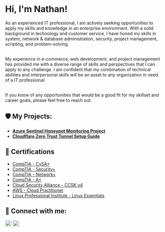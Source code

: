 <h1>Hi, I'm Nathan!</h1>
As an experienced IT professional, I am actively seeking opportunities to apply my skills and knowledge in an enterprise environment. With a solid background in technology and customer service, I have honed my skills in system, network & database administration, security, project management, scripting, and problem-solving.<br><br>

My experience in e-commerce, web development, and project management has provided me with a diverse range of skills and perspectives that I can apply to any challenge. I am confident that my combination of technical abilities and interpersonal skills will be an asset to any organization in need of a IT professional.<br><br>

If you know of any opportunities that would be a good fit for my skillset and career goals, please feel free to reach out.<br>


<h2>🛡️ My Projects:</h2>

- <b><a href='https://github.com/ngisvold/Sentinel-Azure-Honeypot/blob/main/README.md'>Azure Sentinel Honeypot Monitoring Project</a></b>
- <b><a href='https://nathangisvold.com/zero-trust/'>Cloudflare Zero Trust Tunnel Setup Guide</a></b>

<h2>📜 Certifications</h2>

- [CompTIA - CySA+](https://www.credly.com/users/nathaniel-gisvold/badges)
- [CompTIA - Security+](https://www.credly.com/users/nathaniel-gisvold/badges)
- [CompTIA - Network+](https://www.credly.com/users/nathaniel-gisvold/badges)
- [CompTIA - A+](https://www.credly.com/users/nathaniel-gisvold/badges)
- [Cloud Security Alliance - CCSK v4](https://www.credly.com/users/nathaniel-gisvold/badges)
- [AWS - Cloud Practitioner](https://www.credly.com/users/nathaniel-gisvold/badges)
- [Linux Professional Institute - Linux Essentials](https://lpi.org/v/LPI000572090/bdpb4nxjjk)

<h2> 🤖 Connect with me:</h2>

[<img align="left" alt="Nathan Gisvold | Twitter" width="22px" src="https://cdn.jsdelivr.net/npm/simple-icons@v3/icons/twitter.svg" />][twitter]
[<img align="left" alt="Nathan Gisvold | LinkedIn" width="22px" src="https://cdn.jsdelivr.net/npm/simple-icons@v3/icons/linkedin.svg" />][linkedin]

[twitter]: https://twitter.com/nathangisvold
[linkedin]: https://linkedin.com/in/nathangisvold

<!--
**ngisvold/ngisvold** is a ✨ _special_ ✨ repository because its `README.md` (this file) appears on your GitHub profile.

Here are some ideas to get you started:

- 🔭 I’m currently working on ...
- 🌱 I’m currently learning ...
- 👯 I’m looking to collaborate on ...
- 🤔 I’m looking for help with ...
- 💬 Ask me about ...
- 📫 How to reach me: ...
- 😄 Pronouns: ...
- ⚡ Fun fact: ...
-->
